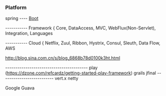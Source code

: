 ### Platform

spring ---- [Boot](https://docs.spring.io/spring-boot/docs/2.1.4.RELEASE/reference/htmlsingle/)

-----------  Framework { Core, DataAccess, MVC, WebFlux(Non-Servlet), Integration, Languages

-----------  Cloud { Netflix, Zuul, Ribbon, Hystrix, Consul, Sleuth, Data Flow, AWS

http://blog.sina.com.cn/s/blog_6868b78d0100k3ht.html

\-----------------------------------------
play (https://dzone.com/refcardz/getting-started-play-framework)
grails
jfinal
\--------------------------
vert.x
netty

Google Guava
